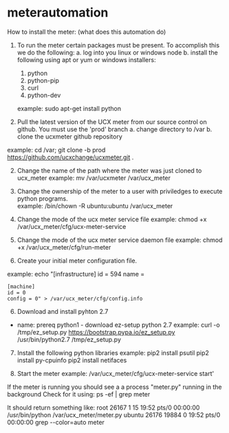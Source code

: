 # meterautomation

How to install the meter: (what does this automation do)

1. To run the meter certain packages must be present.  To accomplish this we do the following:
  a. log into you linux or windows node
  b. install the following using apt or yum or windows installers:
    1. python
    2. python-pip
    3. curl
    4. python-dev
    
    example: sudo apt-get install python

3. Pull the latest version of the UCX meter from our source control on github.  You must use the 'prod' branch
  a. change directory to /var
  b. clone the ucxmeter github repository
  
  example: cd /var; git clone -b prod https://github.com/ucxchange/ucxmeter.git . 

2. Change the name of the path where the meter was just cloned to ucx_meter
  example: mv /var/ucxmeter /var/ucx_meter

3. Change the ownership of the meter to a user with priviledges to execute python programs.    
  example: /bin/chown -R ubuntu:ubuntu /var/ucx_meter

4. Change the mode of the ucx meter service file
  example: chmod +x /var/ucx_meter/cfg/ucx-meter-service

4. Change the mode of the ucx meter service daemon file
  example: chmod +x /var/ucx_meter/cfg/run-meter

5. Create your initial meter configuration file.

  example: 
    echo "[infrastructure]
    id = 594
    name = 
  
    [machine]
    id = 0
    config = 0" > /var/ucx_meter/cfg/config.info

6. Download and install pyhton 2.7
- name: prereq python1 - download ez-setup python 2.7
  example: 
    curl -o /tmp/ez_setup.py https://bootstrap.pypa.io/ez_setup.py
    /usr/bin/python2.7 /tmp/ez_setup.py

7. Install the following python libraries
  example: 
    pip2 install psutil
    pip2 install py-cpuinfo
    pip2 install netifaces

8. Start the meter
  example:
    /var/ucx_meter/cfg/ucx-meter-service start'

If the meter is running you should see a a process "meter.py" running in the background
  Check for it using: ps -ef | grep meter
  
  It should return something like:
    root     26167     1 15 19:52 pts/0    00:00:00 /usr/bin/python /var/ucx_meter/meter.py
    ubuntu   26176 19884  0 19:52 pts/0    00:00:00 grep --color=auto meter

